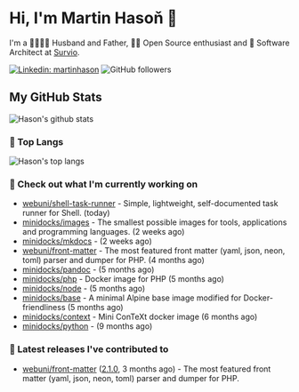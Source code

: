 # Hi, I'm Martin Hasoň 👋

I'm a 👨‍👩‍👧‍👦 Husband and Father, 🧑‍💻 Open Source enthusiast and 📐 Software Architect at [Survio](https://www.survio.com).

[![Linkedin: martinhason](https://img.shields.io/badge/-Martin%20Hasoň-blue?style=flat-square&logo=Linkedin&logoColor=white&link=https://www.linkedin.com/in/martinhason/)](https://www.linkedin.com/in/martinhason/)
![GitHub followers](https://img.shields.io/github/followers/hason?label=Follow&style=social)


## My GitHub Stats
![Hason's github stats](https://github-readme-stats.vercel.app/api?username=hason&show_icons=true&include_all_commits=true&theme=dracula&hide_border=true&hide_title=true)

### 💾 Top Langs
![Hason's top langs](https://github-readme-stats.vercel.app/api/top-langs/?username=hason&layout=compact&theme=dracula&hide_border=true&hide_title=true)

### 👷 Check out what I'm currently working on

- [webuni/shell-task-runner](https://github.com/webuni/shell-task-runner) - Simple, lightweight, self-documented task runner for Shell. (today)
- [minidocks/images](https://github.com/minidocks/images) - The smallest possible images for tools, applications and programming languages. (2 weeks ago)
- [minidocks/mkdocs](https://github.com/minidocks/mkdocs) -  (2 weeks ago)
- [webuni/front-matter](https://github.com/webuni/front-matter) - The most featured front matter (yaml, json, neon, toml) parser and dumper for PHP. (4 months ago)
- [minidocks/pandoc](https://github.com/minidocks/pandoc) -  (5 months ago)
- [minidocks/php](https://github.com/minidocks/php) - Docker image for PHP (5 months ago)
- [minidocks/node](https://github.com/minidocks/node) -  (5 months ago)
- [minidocks/base](https://github.com/minidocks/base) - A minimal Alpine base image modified for Docker-friendliness (5 months ago)
- [minidocks/context](https://github.com/minidocks/context) - Mini ConTeXt docker image (6 months ago)
- [minidocks/python](https://github.com/minidocks/python) -  (9 months ago)

### 🔭 Latest releases I've contributed to

- [webuni/front-matter](https://github.com/webuni/front-matter) ([2.1.0](https://github.com/webuni/front-matter/releases/tag/2.1.0), 3 months ago) - The most featured front matter (yaml, json, neon, toml) parser and dumper for PHP.
